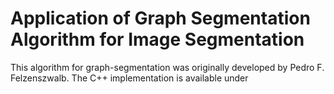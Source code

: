 # Application of Graph Segmentation Algorithm for Image Segmentation

This algorithm for graph-segmentation was originally developed by Pedro F. Felzenszwalb. The C++ implementation is available under